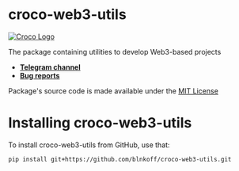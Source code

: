 # croco-web3-utils

[![Croco Logo](https://i.ibb.co/G5Pjt6M/logo.png)](https://t.me/crocofactory)

The package containing utilities to develop Web3-based projects

- **[Telegram channel](https://t.me/crocofactory)**
- **[Bug reports](https://github.com/blnkoff/croco-web3-utils/issues)**

Package's source code is made available under the [MIT License](LICENSE)

# Installing croco-web3-utils

To install croco-web3-utils from GitHub, use that:

```shell
pip install git+https://github.com/blnkoff/croco-web3-utils.git
```
